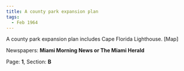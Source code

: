 ```yaml
---  
title: A county park expansion plan  
tags:  
  - Feb 1964  
---  
```

  
A county park expansion plan includes Cape Florida Lighthouse. [Map]  
  
Newspapers: **Miami Morning News or The Miami Herald**  
  
Page: **1**, Section: **B** 

